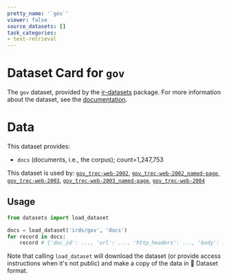 ```yaml
---
pretty_name: '`gov`'
viewer: false
source_datasets: []
task_categories:
- text-retrieval
---
```


# Dataset Card for `gov`

The `gov` dataset, provided by the [ir-datasets](https://ir-datasets.com/) package.
For more information about the dataset, see the [documentation](https://ir-datasets.com/gov#gov).

# Data

This dataset provides:
 - `docs` (documents, i.e., the corpus); count=1,247,753


This dataset is used by: [`gov_trec-web-2002`](https://huggingface.co/datasets/irds/gov_trec-web-2002), [`gov_trec-web-2002_named-page`](https://huggingface.co/datasets/irds/gov_trec-web-2002_named-page), [`gov_trec-web-2003`](https://huggingface.co/datasets/irds/gov_trec-web-2003), [`gov_trec-web-2003_named-page`](https://huggingface.co/datasets/irds/gov_trec-web-2003_named-page), [`gov_trec-web-2004`](https://huggingface.co/datasets/irds/gov_trec-web-2004)


## Usage

```python
from datasets import load_dataset

docs = load_dataset('irds/gov', 'docs')
for record in docs:
    record # {'doc_id': ..., 'url': ..., 'http_headers': ..., 'body': ..., 'body_content_type': ...}

```

Note that calling `load_dataset` will download the dataset (or provide access instructions when it's not public) and make a copy of the
data in 🤗 Dataset format.
